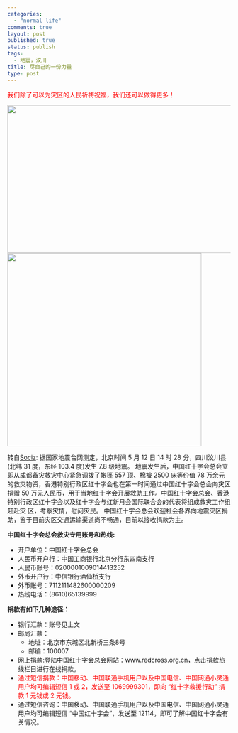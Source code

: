 ```yaml
--- 
categories: 
  - "normal life"
comments: true
layout: post
published: true
status: publish
tags: 
  - 地震，汶川
title: 尽自己的一份力量
type: post
---
```

<span style="color: #ff0000;">我们除了可以为灾区的人民祈祷祝福，我们还可以做得更多！</span>

<!--more-->
<img src="http://pic.yupoo.com/daodao/3972058d1625/zms9coje.jpg" alt="" width="512" height="333">

<img src="http://www.mindmeters.com/upfile/200851421932863.jpg" alt="" width="438" height="435">

转自<a href="http://log.mozine.cn/misc/erdbeben">Sociz</a>:
据国家地震台网测定，北京时间 5 月 12 日 14 时 28 分，四川汶川县(北纬 31 度，东经 103.4 度)发生 7.8 级地震。
地震发生后，中国红十字会总会立即从成都备灾救灾中心紧急调拨了帐篷 557 顶、棉被 2500 床等价值 78 万余元的救灾物资，香港特别行政区红十字会也在第一时间通过中国红十字会总会向灾区捐赠 50 万元人民币，用于当地红十字会开展救助工作。中国红十字会总会、香港特别行政区红十字会以及红十字会与红新月会国际联合会的代表将组成救灾工作组赶赴灾 区，考察灾情，慰问灾民。
中国红十字会总会欢迎社会各界向地震灾区捐助，鉴于目前灾区交通运输渠道尚不畅通，目前以接收捐款为主。

<strong>中国红十字会总会救灾专用账号和热线:</strong>
<ul>
<li>开户单位：中国红十字会总会</li>
	<li>人民币开户行：中国工商银行北京分行东四南支行</li>
	<li>人民币账号：0200001009014413252</li>
	<li>外币开户行：中信银行酒仙桥支行</li>
	<li>外币账号：7112111482600000209</li>
	<li>热线电话：(8610)65139999</li>
</ul>
<strong>捐款有如下几种途径：</strong>
<ul>
<li>银行汇款：账号见上文</li>
	<li>邮局汇款：
<ul>
<li>地址：北京市东城区北新桥三条8号</li>
	<li>邮编：100007</li>
</ul>
</li>
	<li>网上捐款:登陆中国红十字会总会网站：www.redcross.org.cn，点击捐款热线栏目进行在线捐款。</li>
	<li><span style="color: #ff0000;">通过短信捐款：中国移动、中国联通手机用户以及中国电信、中国网通小灵通用户均可编辑短信 1 或 2，发送至 1069999301，即向 “红十字救援行动” 捐款 1 元钱或 2 元钱。</span></li>
	<li>通过短信咨询：中国移动、中国联通手机用户以及中国电信、中国网通小灵通用户均可编辑短信 “中国红十字会”，发送至 12114，即可了解中国红十字会有关情况。</li>
</ul>
